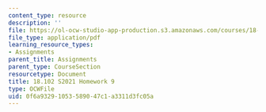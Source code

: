 ```yaml
---
content_type: resource
description: ''
file: https://ol-ocw-studio-app-production.s3.amazonaws.com/courses/18-102-introduction-to-functional-analysis-spring-2021/0f6a93291053589047c1a3311d3fc05a_MIT18_102s21_hw9.pdf
file_type: application/pdf
learning_resource_types:
- Assignments
parent_title: Assignments
parent_type: CourseSection
resourcetype: Document
title: 18.102 S2021 Homework 9
type: OCWFile
uid: 0f6a9329-1053-5890-47c1-a3311d3fc05a
---
```

